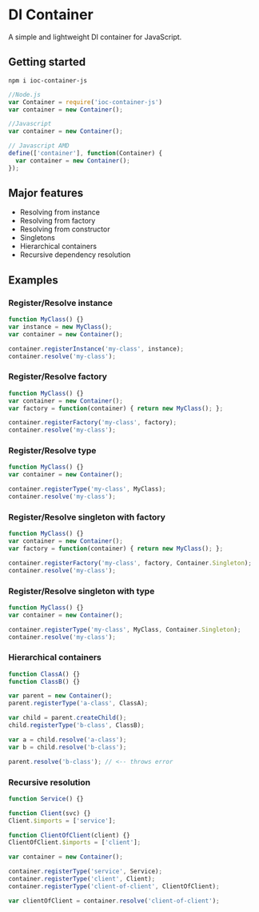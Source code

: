 # DI Container
A simple and lightweight DI container for JavaScript.
## Getting started
```npm i ioc-container-js```

```javascript
//Node.js
var Container = require('ioc-container-js')
var container = new Container();

//Javascript
var container = new Container();

// Javascript AMD
define(['container'], function(Container) {
  var container = new Container();
});
```

## Major features
- Resolving from instance
- Resolving from factory
- Resolving from constructor
- Singletons
- Hierarchical containers
- Recursive dependency resolution

## Examples

### Register/Resolve instance
```javascript
function MyClass() {}
var instance = new MyClass();
var container = new Container();

container.registerInstance('my-class', instance);
container.resolve('my-class');
```

### Register/Resolve factory
```javascript
function MyClass() {}
var container = new Container();
var factory = function(container) { return new MyClass(); };

container.registerFactory('my-class', factory);
container.resolve('my-class');
```

### Register/Resolve type
```javascript
function MyClass() {}
var container = new Container();

container.registerType('my-class', MyClass);
container.resolve('my-class');
```

### Register/Resolve singleton with factory
```javascript
function MyClass() {}
var container = new Container();
var factory = function(container) { return new MyClass(); };

container.registerFactory('my-class', factory, Container.Singleton);
container.resolve('my-class');
```

### Register/Resolve singleton with type
```javascript
function MyClass() {}
var container = new Container();

container.registerType('my-class', MyClass, Container.Singleton);
container.resolve('my-class');
```

### Hierarchical containers
```javascript
function ClassA() {}
function ClassB() {}

var parent = new Container();
parent.registerType('a-class', ClassA);

var child = parent.createChild();
child.registerType('b-class', ClassB);

var a = child.resolve('a-class');
var b = child.resolve('b-class');

parent.resolve('b-class'); // <-- throws error
```

### Recursive resolution
```javascript
function Service() {}

function Client(svc) {}
Client.$imports = ['service'];

function ClientOfClient(client) {}
ClientOfClient.$imports = ['client'];

var container = new Container();

container.registerType('service', Service);
container.registerType('client', Client);
container.registerType('client-of-client', ClientOfClient);

var clientOfClient = container.resolve('client-of-client');
```
